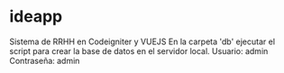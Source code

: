 # ideapp
Sistema de RRHH en Codeigniter y VUEJS
En la carpeta 'db' ejecutar el script para crear la base de datos en el servidor local.
Usuario: admin
Contraseña: admin
